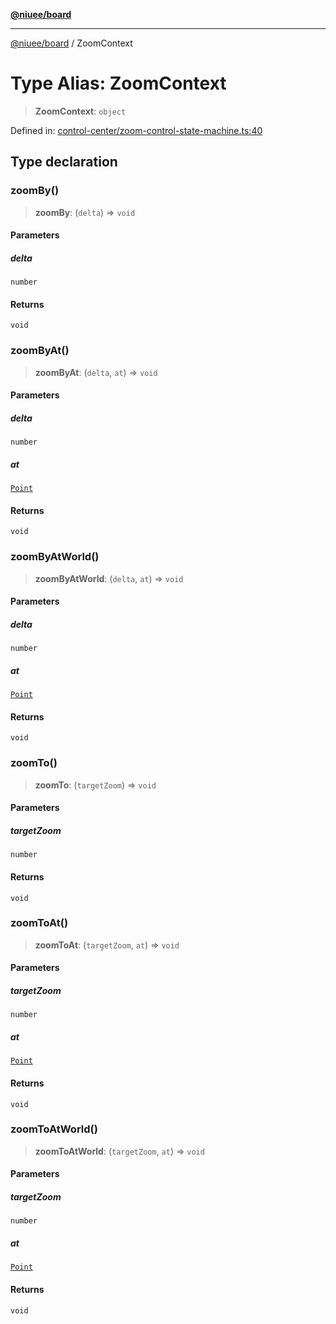 [**@niuee/board**](../README.md)

***

[@niuee/board](../globals.md) / ZoomContext

# Type Alias: ZoomContext

> **ZoomContext**: `object`

Defined in: [control-center/zoom-control-state-machine.ts:40](https://github.com/niuee/board/blob/e6c1edcccf6525a0cc9088782c7c4653e837f533/src/control-center/zoom-control-state-machine.ts#L40)

## Type declaration

### zoomBy()

> **zoomBy**: (`delta`) => `void`

#### Parameters

##### delta

`number`

#### Returns

`void`

### zoomByAt()

> **zoomByAt**: (`delta`, `at`) => `void`

#### Parameters

##### delta

`number`

##### at

[`Point`](Point.md)

#### Returns

`void`

### zoomByAtWorld()

> **zoomByAtWorld**: (`delta`, `at`) => `void`

#### Parameters

##### delta

`number`

##### at

[`Point`](Point.md)

#### Returns

`void`

### zoomTo()

> **zoomTo**: (`targetZoom`) => `void`

#### Parameters

##### targetZoom

`number`

#### Returns

`void`

### zoomToAt()

> **zoomToAt**: (`targetZoom`, `at`) => `void`

#### Parameters

##### targetZoom

`number`

##### at

[`Point`](Point.md)

#### Returns

`void`

### zoomToAtWorld()

> **zoomToAtWorld**: (`targetZoom`, `at`) => `void`

#### Parameters

##### targetZoom

`number`

##### at

[`Point`](Point.md)

#### Returns

`void`
